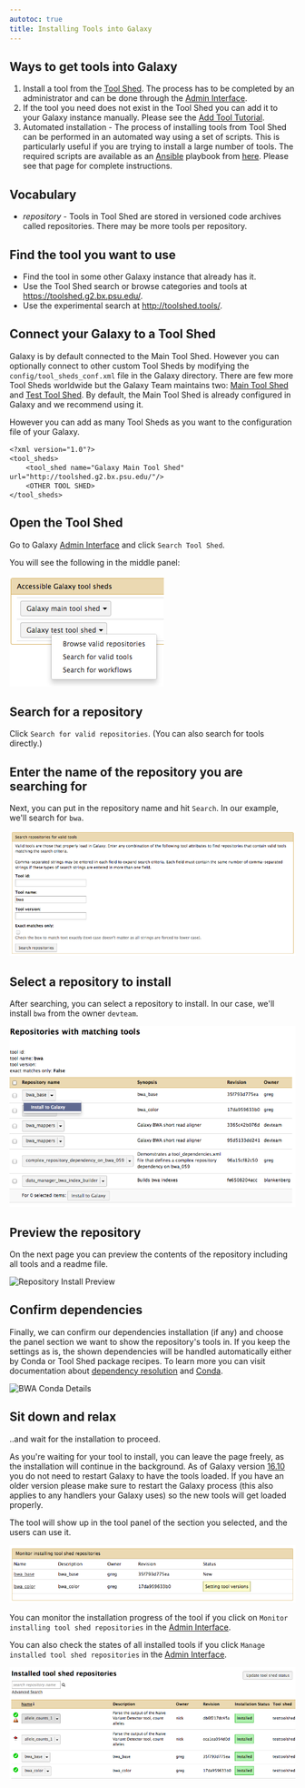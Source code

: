 ```yaml
---
autotoc: true
title: Installing Tools into Galaxy
---
```


## Ways to get tools into Galaxy

1. Install a tool from the [Tool Shed](/src/toolshed/index.md). The process has to be completed by an administrator and can be done through the [Admin Interface](/src/admin/index.md).
1. If the tool you need does not exist in the Tool Shed you can add it to your Galaxy instance manually. Please see the [Add Tool Tutorial](/src/admin/tools/add-tool-tutorial/index.md).
1. Automated installation - The process of installing tools from Tool Shed can be performed in an automated way using a set of scripts. This is particularly useful if you are trying to install a large number of tools. The required scripts are available as an [Ansible](http://www.ansible.com/home) playbook from [here](https://github.com/afgane/galaxy-tools-playbook). Please see that page for complete instructions.

## Vocabulary

* *repository* - Tools in Tool Shed are stored in versioned code archives called repositories. There may be more tools per repository.


## Find the tool you want to use

* Find the tool in some other Galaxy instance that already has it.
* Use the Tool Shed search or browse categories and tools at https://toolshed.g2.bx.psu.edu/.
* Use the experimental search at http://toolshed.tools/.

## Connect your Galaxy to a Tool Shed

Galaxy is by default connected to the Main Tool Shed. However you can optionally connect to other custom Tool Sheds by modifying the `config/tool_sheds_conf.xml` file in the Galaxy directory. There are few more Tool Sheds worldwide but the Galaxy Team maintains two: [Main Tool Shed](http://toolshed.g2.bx.psu.edu/) and [Test Tool Shed](http://testtoolshed.g2.bx.psu.edu/). By default, the Main Tool Shed is already configured in Galaxy and we recommend using it.

However you can add as many Tool Sheds as you want to the configuration file of your Galaxy.

```
<?xml version="1.0"?>
<tool_sheds>
    <tool_shed name="Galaxy Main Tool Shed" url="http://toolshed.g2.bx.psu.edu/"/>
    <OTHER TOOL SHED>
</tool_sheds>
```

## Open the Tool Shed

Go to Galaxy [Admin Interface](/src/admin/index.md) and click `Search Tool Shed`.

You will see the following in the middle panel:

![Connected Toolsheds](/src/admin/tools/add-tool-from-toolshed-tutorial/connected_toolsheds.png)

## Search for a repository

Click `Search for valid repositories`. (You can also search for tools directly.)

## Enter the name of the repository you are searching for

Next, you can put in the repository name and hit `Search`.  In our example, we'll search for `bwa`.

![Search Valid Tools](/src/admin/tools/add-tool-from-toolshed-tutorial/search_valid_tools.png)

## Select a repository to install

After searching, you can select a repository to install.  In our case, we'll install `bwa` from the owner `devteam`.

![Install BWA](/src/admin/tools/add-tool-from-toolshed-tutorial/install_bwa.png)

## Preview the repository

On the next page you can preview the contents of the repository including all tools and a readme file.

![Repository Install Preview](/src/admin/tools/add-tool-from-toolshed-tutorial/repository_install_preview.png)

## Confirm dependencies

Finally, we can confirm our dependencies installation (if any) and choose the panel section we want to show the repository's tools in. If you keep the settings as is, the shown dependencies will be handled automatically either by Conda or Tool Shed package recipes. To learn more you can visit documentation about [dependency resolution](https://docs.galaxyproject.org/en/master/admin/dependency_resolvers.html) and [Conda](https://docs.galaxyproject.org/en/master/admin/conda_faq.html).

![BWA Conda Details](/src/admin/tools/add-tool-from-toolshed-tutorial/bwa_conda_details.png)

## Sit down and relax

..and wait for the installation to proceed.

As you're waiting for your tool to install, you can leave the page freely, as the installation will continue in the background. As of Galaxy version [16.10](https://docs.galaxyproject.org/en/master/releases/16.10_announce.html) you do not need to restart Galaxy to have the tools loaded. If you have an older version please make sure to restart the Galaxy process (this also applies to any handlers your Galaxy uses) so the new tools will get loaded properly.

The tool will show up in the tool panel of the section you selected, and the users can use it.

![Tool Installation](/src/admin/tools/add-tool-from-toolshed-tutorial/tool_installation.png)

You can monitor the installation progress of the tool if you click on `Monitor installing tool shed repositories` in the [Admin Interface](/src/admin/index.md).

You can also check the states of all installed tools if you click `Manage installed tool shed repositories` in the [Admin Interface](/src/admin/index.md).

![Repository Status](/src/admin/tools/add-tool-from-toolshed-tutorial/repo_status.png)
